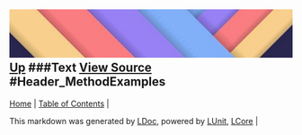![](../Content/LDoc-banner-small.png "")
[Up](Text.md)
###Text
[View Source](Text.md)
#Header_MethodExamples
---

[Home](../../README.md) | [Table of Contents](../../TableOfContents.md) | 


This markdown was generated by [LDoc](https://github.com/CodeSingularity/LDoc), powered by [LUnit](https://github.com/CodeSingularity/LUnit), [LCore](https://github.com/CodeSingularity/LCore) | 

